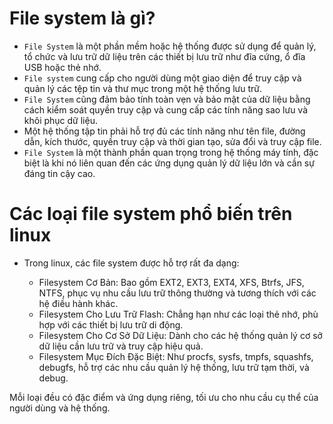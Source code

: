 # File system là gì?

- `File System` là một phần mềm hoặc hệ thống được sử dụng để quản lý, tổ chức và lưu trữ dữ liệu trên các thiết bị lưu trữ như đĩa cứng, ổ đĩa USB hoặc thẻ nhớ. 
- `File system` cung cấp cho người dùng một giao diện để truy cập và quản lý các tệp tin và thư mục trong một hệ thống lưu trữ. 
- `File System` cũng đảm bảo tính toàn vẹn và bảo mật của dữ liệu bằng cách kiểm soát quyền truy cập và cung cấp các tính năng sao lưu và khôi phục dữ liệu. 
- Một hệ thống tập tin phải hỗ trợ đủ các tính năng như tên file, đường dẫn, kích thước, quyền truy cập và thời gian tạo, sửa đổi và truy cập file. 
- `File System` là một thành phần quan trọng trong hệ thống máy tính, đặc biệt là khi nó liên quan đến các ứng dụng quản lý dữ liệu lớn và cần sự đáng tin cậy cao.

# Các loại file system phổ biến trên linux

- Trong linux, các file system được hỗ trợ rất đa dạng:

  - Filesystem Cơ Bản: Bao gồm EXT2, EXT3, EXT4, XFS, Btrfs, JFS, NTFS, phục vụ nhu cầu lưu trữ thông thường và tương thích với các hệ điều hành khác.
  - Filesystem Cho Lưu Trữ Flash: Chẳng hạn như các loại thẻ nhớ, phù hợp với các thiết bị lưu trữ di động.
  - Filesystem Cho Cơ Sở Dữ Liệu: Dành cho các hệ thống quản lý cơ sở dữ liệu cần lưu trữ và truy cập hiệu quả.
  - Filesystem Mục Đích Đặc Biệt: Như procfs, sysfs, tmpfs, squashfs, debugfs, hỗ trợ các nhu cầu quản lý hệ thống, lưu trữ tạm thời, và debug.

Mỗi loại đều có đặc điểm và ứng dụng riêng, tối ưu cho nhu cầu cụ thể của người dùng và hệ thống.

